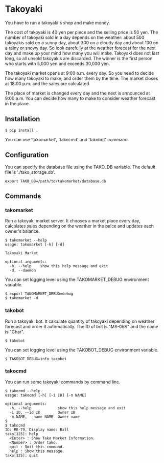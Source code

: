 # Takoyaki
You have to run a takoyaki's shop and make money.

The cost of takoyaki is 40 yen per piece and the selling price is 50 yen.
The number of takoyaki sold in a day depends on the weather:
about 500 takoyakis sold on a sunny day,
about 300 on a cloudy day and
about 100 on a rainy or snowy day.
So look carefully at the weather forecast for the next day and
make up your mind how many you will make.
Takoyaki does not last long, so all unsold takoyakis are discarded.
The winner is the first person who starts with 5,000 yen and exceeds 30,000 yen.

The takoyaki market opens at 9:00 a.m. every day.
So you need to decide how many takoyaki to make, and order them by the time.
The market closes at 18:00 p.m. and the sales are calculated. 

The place of market is changed every day and the next is announced at 9:00 a.m.
You can decide how many to make to consider weather forecast in the place.

## Installation
```Shell
$ pip install .
```
You can use 'takomarket', 'takocmd' and 'takobot' command.


## Configuration
You can specify the database file using the TAKO_DB variable.
The default file is './tako_storage.db'.
```Shell
export TAKO_DB=/path/to/takomarket/database.db
```

## Commands
### takomarket
Run a takoyaki market server.
It chooses a market place every day,
calculates sales depending on the weather in the palce and
updates each owner's balance.
```Shell
$ takomarket --help
usage: takomarket [-h] [-d]

Takoyaki Market

optional arguments:
  -h, --help    show this help message and exit
  -d, --daemon
```
You can set logging level using the TAKOMARKET_DEBUG environment variable.
```Shell
$ export TAKOMARKET_DEBUG=debug
$ takomarket -d
```

### takobot
Run a takoyaki bot.
It calculate quantity of takoyaki depending on weather forecast and order it automatically.
The ID of bot is "MS-06S" and the name is "Char".
```Shell
$ takobot
```
You can set logging level using the TAKOBOT_DEBUG environment variable.
```Shell
$ TAKOBOT_DEBUG=info takobot
```

### takocmd
You can run some takoyaki commands by command line.
```Shell
$ takocmd --help
usage: takocmd [-h] [-i ID] [-n NAME]

optional arguments:
  -h, --help            show this help message and exit
  -i ID, --id ID        Owner ID
  -n NAME, --name NAME  Owner name
$ 
$ takocmd
ID: RB-79, Display name: Ball
tako[125]: help
  <Enter> : Show Tako Market Information.
  <Number> : Order tako.
  quit : Quit this command.
  help : Show this message.
tako[125]: quit
```
